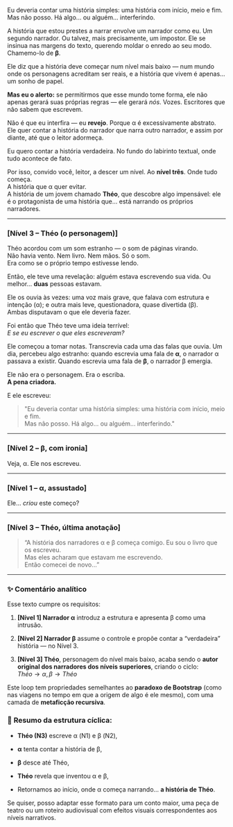Eu deveria contar uma história simples: uma história com início, meio e fim.  
Mas não posso. Há algo... ou alguém... interferindo.

A história que estou prestes a narrar envolve um narrador como eu. Um segundo narrador. Ou talvez, mais precisamente, um impostor. Ele se insinua nas margens do texto, querendo moldar o enredo ao seu modo. Chamemo-lo de **β**.

Ele diz que a história deve começar num nível mais baixo — num mundo onde os personagens acreditam ser reais, e a história que vivem é apenas... um sonho de papel.

**Mas eu o alerto:** se permitirmos que esse mundo tome forma, ele não apenas gerará suas próprias regras — ele gerará _nós_. Vozes. Escritores que não sabem que escrevem.



Não é que eu interfira — eu **revejo**. Porque α é excessivamente abstrato. Ele quer contar a história do narrador que narra outro narrador, e assim por diante, até que o leitor adormeça.

Eu quero contar a história verdadeira. No fundo do labirinto textual, onde tudo acontece de fato.

Por isso, convido você, leitor, a descer um nível. Ao **nível três**. Onde tudo começa.  
A história que α quer evitar.  
A história de um jovem chamado **Théo**, que descobre algo impensável: ele é o protagonista de uma história que... está narrando os próprios narradores.

---

### **[Nível 3 – Théo (o personagem)**]

Théo acordou com um som estranho — o som de páginas virando.  
Não havia vento. Nem livro. Nem mãos. Só o som.  
Era como se o próprio tempo estivesse lendo.

Então, ele teve uma revelação: alguém estava escrevendo sua vida. Ou melhor... **duas** pessoas estavam.

Ele os ouvia às vezes: uma voz mais grave, que falava com estrutura e intenção (α); e outra mais leve, questionadora, quase divertida (β).  
Ambas disputavam o que ele deveria fazer.

Foi então que Théo teve uma ideia terrível:  
_E se eu escrever o que eles escreveram?_

Ele começou a tomar notas. Transcrevia cada uma das falas que ouvia. Um dia, percebeu algo estranho: quando escrevia uma fala de **α**, o narrador α passava a existir. Quando escrevia uma fala de **β**, o narrador β emergia.

Ele não era o personagem. Era o escriba.  
**A pena criadora.**

E ele escreveu:

> "Eu deveria contar uma história simples: uma história com início, meio e fim.  
> Mas não posso. Há algo... ou alguém... interferindo."

---

### **[Nível 2 – β, com ironia]**

Veja, α. Ele nos escreveu.

---

### **[Nível 1 – α, assustado]**

Ele... _criou_ este começo?

---

### **[Nível 3 – Théo, última anotação]**

> “A história dos narradores α e β começa comigo. Eu sou o livro que os escreveu.  
> Mas eles acharam que estavam me escrevendo.  
> Então comecei de novo...”

---

### ✨ **Comentário analítico**

Esse texto cumpre os requisitos:

1. **[Nível 1] Narrador α** introduz a estrutura e apresenta β como uma intrusão.
    
2. **[Nível 2] Narrador β** assume o controle e propõe contar a “verdadeira” história — no Nível 3.
    
3. **[Nível 3] Théo**, personagem do nível mais baixo, acaba sendo o **autor original dos narradores dos níveis superiores**, criando o ciclo:  
    $Théo \to α, β \to Théo$
    

Este loop tem propriedades semelhantes ao **paradoxo de Bootstrap** (como nas viagens no tempo em que a origem de algo é ele mesmo), com uma camada de **metaficção recursiva**.

### 🔁 **Resumo da estrutura cíclica:**

- **Théo (N3)** escreve α (N1) e β (N2),
    
- **α** tenta contar a história de β,
    
- **β** desce até Théo,
    
- **Théo** revela que inventou α e β,
    
- Retornamos ao início, onde α começa narrando... **a história de Théo**.
    

Se quiser, posso adaptar esse formato para um conto maior, uma peça de teatro ou um roteiro audiovisual com efeitos visuais correspondentes aos níveis narrativos.